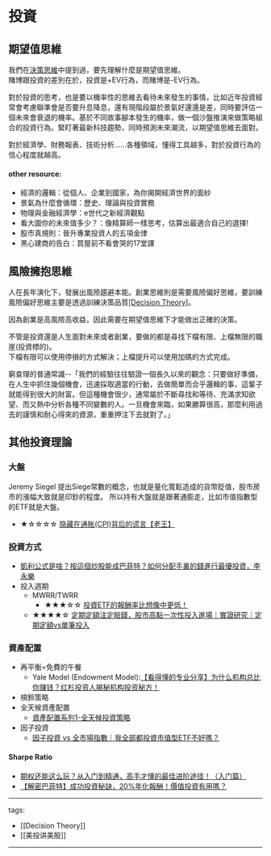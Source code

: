 # 投資

## 期望值思維
我們在[決策思維](./Decision%20Theory#header-2)中提到過，要先理解什麼是期望值思維。  
賭博跟投資的差別在於，投資是+EV行為，而賭博是-EV行為。

對於投資的思考，也是要以機率性的思維去看待未來發生的事情，比如近年投資經常會考慮聯準會是否要升息降息，還有現階段屬於景氣好還還是差，同時要評估一個未來會衰退的機率。基於不同故事腳本發生的機率，做一個沙盤推演來做策略組合的投資行為。緊盯著最新科技趨勢，同時預測未來潮流，以期望值思維去面對。

對於經濟學、財務報表、技術分析......各種領域，懂得工具越多，對於投資行為的信心程度就越高。

#### other resource:
* 經濟的邏輯：從個人、企業到國家，為你揭開經濟世界的面紗
* 景氣為什麼會循環：歷史、理論與投資實務
* 物理與金融經濟學：e世代之新經濟觀點
* 看大圖你的未來值多少？：像精算師一樣思考，估算出最適合自己的選擇!
* 股市真規則：晉升專業投資人的五項金律
* 黑心建商的告白：買屋前不看會哭的17堂課


## 風險擁抱思維
人在長年演化下，發展出風險趨避本能。創業思維則是需要風險偏好思維，要訓練風險偏好思維主要是透過訓練決策品質[[Decision Theory]](/Content/Social%20Science/Economics/Decision%20Theory)。

因為創業是高風險高收益，因此需要在期望值思維下才能做出正確的決策。

不管是投資還是人生面對未來或者創業，要做的都是尋找下檔有限、上檔無限的職崖(投資標的)。  
下檔有限可以使用停損的方式解決；上檔提升可以使用加碼的方式完成。  

窮查理的普通常識--「我們的經驗往往驗證一個長久以來的觀念：只要做好準備，在人生中抓住幾個機會，迅速採取適當的行動，去做簡單而合乎邏輯的事，這輩子就能得到很大的財富。但這種機會很少，通常屬於不斷尋找和等待、充滿求知欲望、而又熱中分析各種不同變數的人。一旦機會來臨，如果勝算很高，那麼利用過去的謹慎和耐心得來的資源，重重押注下去就對了。」

## 其他投資理論

### 大盤
Jeremy Siegel 提出Siege常數的概念，也就是量化寬鬆造成的貨幣貶值，股市房市的漲幅大致就是印鈔的程度。
所以持有大盤就是跟著通膨走，比如市值指數型的ETF就是大盤。
* ★☆☆☆☆ [隐藏在通胀(CPI)背后的谎言【老王】](https://www.youtube.com/watch?v=CdO__9BXSAw)

### 投資方式
* [凱利公式是啥？按這個炒股能成巴菲特？如何分配手裏的錢進行最優投資，李永樂](https://www.youtube.com/watch?v=v2JGTi5lhY4)
* 投入週期
  * MWRR/TWRR
    * ★★★☆☆ [投資ETF的報酬率比想像中更低！](https://www.youtube.com/watch?v=RJOtzU5_wus)
  * ★★★★☆ [定期定額注定賠錢，股市高點一次性投入進場｜實證研究｜定期定額vs單筆投入](https://www.youtube.com/watch?v=uTXwhTTIuMw)

### 資產配置
* 再平衡=免費的午餐
  * Yale Model (Endowment Model):[【看得懂的专业分享】为什么机构总比你赚钱？红杉投资人揭秘机构投资秘方！](https://www.youtube.com/watch?v=Ac3S7UYCKjQ)
* 槓鈴策略
* 全天候資產配置
  * [資產配置系列1-全天候投資策略](https://www.youtube.com/watch?v=a2OYIFC5WuY)
* 因子投資
  * [因子投資 vs 全市場指數｜我全部都投資市值型ETF不好嗎？](https://www.youtube.com/watch?v=YCEdSco0EXY)

#### Sharpe Ratio
* [期权还能这么玩？从入门到精通，高手才懂的最佳进阶途径！（入门篇）](https://www.youtube.com/watch?v=RKolWS9wtUI)
* [【解密巴菲特】成功投資秘訣，20%年化報酬！價值投資有用嗎？](https://www.youtube.com/watch?v=M2jZTl2cvss)


---
tags:
  - [[Decision Theory]]
  - [[美投讲美股]]

---